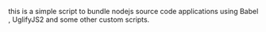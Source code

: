 
this is a simple script to bundle nodejs source code applications using Babel , UglifyJS2 and some other custom scripts.



